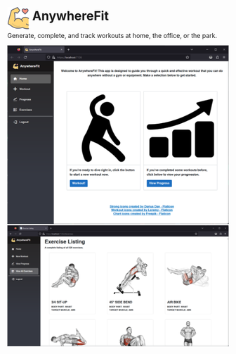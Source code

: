# <img src="wwwroot/images/muscle.png?raw=true" width="50" height="50" style="position: relative;top: 20px;">&nbsp;AnywhereFit
Generate, complete, and track workouts at home, the office, or the park.

![Home Page](Screenshots/index.png?raw=true "Home Page")
<br />
![Home Page](Screenshots/all_exercises.png?raw=true "Home Page")
